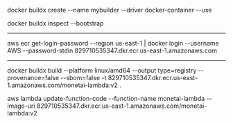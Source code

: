 docker buildx create --name mybuilder --driver docker-container --use

docker buildx inspect --bootstrap


---------------------------------------


aws ecr get-login-password --region us-east-1 | docker login --username AWS --password-stdin 829710535347.dkr.ecr.us-east-1.amazonaws.com


---------------------------------------

docker buildx build --platform linux/amd64 --output type=registry --provenance=false --sbom=false -t 829710535347.dkr.ecr.us-east-1.amazonaws.com/monetai-lambda:v2 .

aws lambda update-function-code --function-name monetai-lambda --image-uri 829710535347.dkr.ecr.us-east-1.amazonaws.com/monetai-lambda:v2